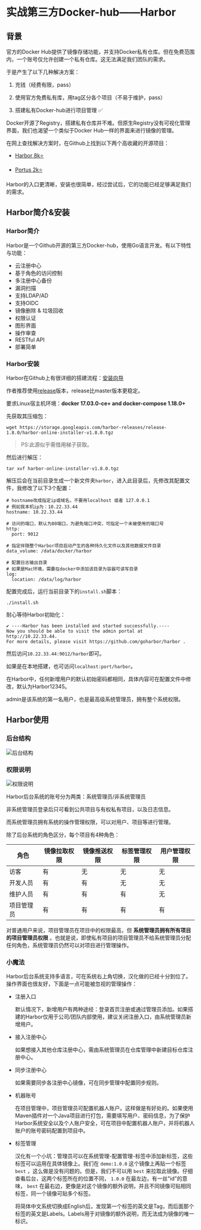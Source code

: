 # 实战第三方Docker-hub——Harbor

## 背景

官方的Docker Hub提供了镜像存储功能，并支持Docker私有仓库。但在免费范围内，一个账号仅允许创建一个私有仓库。这无法满足我们团队的需求。

于是产生了以下几种解决方案：

1. 充钱（经费有限，pass）

2. 使用官方免费私有库，用tag区分各个项目（不易于维护，pass）

3. 搭建私有Docker-hub进行项目管理 ✅

Docker开源了Registry，搭建私有仓库并不难。但原生Registry没有可视化管理界面，我们也渴望一个类似于Docker Hub一样的界面来进行镜像的管理。

在网上查找解决方案时，在Github上找到以下两个高收藏的开源项目：

- [Harbor 8k⭐️](https://github.com/goharbor/harbor)

- [Portus 2k⭐️](https://github.com/SUSE/Portus)

Harbor的入口更清晰，安装也很简单，经过尝试后，它的功能已经足够满足我们的需求。

## Harbor简介&安装

### Harbor简介
Harbor是一个Github开源的第三方Docker-hub，使用Go语言开发。有以下特性与功能：

- 云注册中心
- 基于角色的访问控制
- 多注册中心备份
- 漏洞扫描
- 支持LDAP/AD
- 支持OIDC
- 镜像删除 & 垃圾回收
- 权限认证
- 图形界面
- 操作审查
- RESTful API
- 部署简单

### Harbor安装
Harbor在Github上有很详细的搭建流程：[安装向导](https://github.com/goharbor/harbor/blob/master/docs/installation_guide.md)

作者推荐使用[release](https://github.com/goharbor/harbor/releases)版本，release比master版本更稳定。

要求Linux宿主机环境：**docker 17.03.0-ce+ and docker-compose 1.18.0+**

先获取其压缩包：

`wget https://storage.googleapis.com/harbor-releases/release-1.8.0/harbor-online-installer-v1.8.0.tgz`

> PS:此源似乎需借用梯子获取。

然后进行解压：

`tar xvf harbor-online-installer-v1.8.0.tgz`

解压后会在当前目录生成一个新文件夹`harbor`，进入此目录后，先修改其配置文件，我修改了以下3个配置：
```
# hostname改成指定ip或域名，不要用localhost 或者 127.0.0.1
# 例如我本机ip为：10.22.33.44
hostname: 10.22.33.44

# 访问的端口，默认为80端口，为避免端口冲突，可指定一个未被使用的端口号
http:
  port: 9012

# 指定伴随整个Harbor项目启动产生的各种持久化文件以及其他数据文件目录
data_volume: /data/docker/harbor

# 配置日志输出目录
# 如果是Mac环境，需要在docker中添加该目录为容器可读写目录
log:
  location: /data/log/harbor
```

配置完成后，运行当前目录下的`install.sh`脚本：

`./install.sh`

耐心等待Harbor初始化：
```
✔ ----Harbor has been installed and started successfully.----
Now you should be able to visit the admin portal at http://10.22.33.44.
For more details, please visit https://github.com/goharbor/harbor .
```

然后访问`10.22.33.44:9012/harbor`即可。

如果是在本地搭建，也可访问`localhost:port/harbor`。

在Harbor中，任何新增用户的默认初始密码都相同，具体内容可在配置文件中修改，默认为Harbor12345。

admin是该系统的第一名用户，也是最高级系统管理员，拥有整个系统权限。

## Harbor使用

### 后台结构
![后台结构](http://assets.processon.com/chart_image/5d087b65e4b024123ddead45.png?_=1560837334910)

### 权限说明
![权限说明](https://github.com/goharbor/harbor/raw/master/docs/img/rbac.png)

Harbor后台系统的账号分为两类：系统管理员/非系统管理员

非系统管理员登录后只可看到公共项目与有权私有项目，以及日志信息。

而系统管理员拥有系统的操作管理权限，可以对用户、项目等进行管理。

除了后台系统的角色区分，每个项目有4种角色：

| 角色       | 镜像拉取权限 | 镜像推送权限 | 标签管理权限 | 用户管理权限 |
| ---------- | ------------ | ------------ | ------------ | ------------ |
| 访客       | 有           | 无           | 无           | 无           |
| 开发人员   | 有           | 有           | 无           | 无           |
| 维护人员   | 有           | 有           | 有           | 无           |
| 项目管理员 | 有           | 有           | 有           | 有           |

对普通用户来说，项目管理员在项目中的权限最高，但 **系统管理员拥有所有项目的项目管理员权限** 。也就是说，即使私有项目的项目管理员不给系统管理员分配任何角色，系统管理员仍然可以对项目进行管理操作。

### 小魔法
Harbor后台系统支持多语言，可在系统右上角切换，汉化做的已经十分到位了。操作界面也很友好，下面是一点可能被忽视的管理操作：

- 注册入口

  默认情况下，新增用户有两种途经：登录首页注册或通过管理员添加。如果搭建的Harbor仅用于公司/团队内部使用，建议关闭注册入口，由系统管理员新增用户。

- 接入注册中心

  如果想接入其他仓库注册中心，需由系统管理员在仓库管理中新建目标仓库注册中心。

- 同步注册中心

  如果需要同步各注册中心镜像，可在同步管理中配置同步规则。

- 机器账号

  在项目管理中，项目管理员可配置机器人账户。这样做是有好处的。如果使用Maven插件对一个Java项目进行打包，需要填写用户、密码信息，为了保护Harbor系统安全以及个人账户安全，可在项目中配置机器人账户，并将机器人账户的账号密码配置到项目中。

- 标签管理

  汉化有一个小坑：管理员可以在系统管理-配置管理-标签中添加新标签，这些标签可以运用在具体镜像上。我们在 `demo:1.0.0` 这个镜像上再贴一个标签 `best` ，这么做是没有问题的。但是，我们不可以用 `best` 来拉取此镜像。仔细查看后台，这两个标签所在的位置不同， `1.0.0` 在最左边，有一丝"id"的意味， `best` 在最右边，更像是对这个镜像的额外说明，并且不同镜像可贴相同标签，同一个镜像可贴多个标签。

  将简体中文系统切换成English后，发现第一个标签的英文是Tag，而后面那个标签的英文是Labels。Labels用于对镜像的额外说明，而无法成为镜像的唯一标识。
